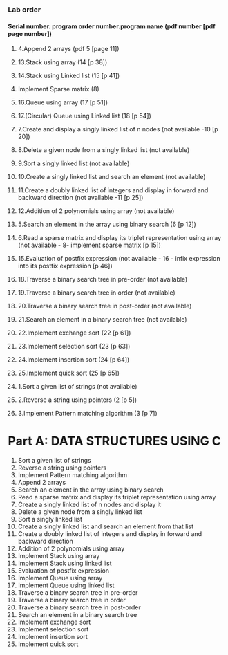 ### Lab order

#### Serial number. program order number.program name (pdf number [pdf page number])
1. 4.Append 2 arrays (pdf 5 [page 11])
2. 13.Stack using array (14 [p 38])
3. 14.Stack using Linked list (15 [p 41])
4. Implement Sparse matrix (8)

5. 16.Queue using array (17 [p 51])
6. 17.(Circular) Queue using Linked list (18 [p 54])
7. 7.Create and display a singly linked list of n nodes (not available -10 [p 20])
8. 8.Delete a given node from a singly linked list (not available)
9.  9.Sort a singly linked list (not available)
10. 10.Create a singly linked list and search an element (not available)
11.  11.Create a doubly linked list of integers and display in forward and backward direction (not available -11 [p 25])
12. 12.Addition of 2 polynomials using array (not available)
13. 5.Search an element in the array using binary search (6 [p 12])
14. 6.Read a sparse matrix and display its triplet representation using array (not available - 8- implement sparse matrix [p 15])
15. 15.Evaluation of postfix expression (not available - 16 - infix expression into its postfix expression [p 46])
16. 18.Traverse a binary search tree in pre-order (not available)
17. 19.Traverse a binary search tree in order (not available)
18. 20.Traverse a binary search tree in post-order (not available)
19. 21.Search an element in a binary search tree (not available)
20. 22.Implement exchange sort (22 [p 61])
21. 23.Implement selection sort (23 [p 63])
22. 24.Implement insertion sort (24 [p 64])
23. 25.Implement quick sort (25 [p 65])
24. 1.Sort a given list of strings (not available)
25. 2.Reverse a string using pointers (2 [p 5])
26. 3.Implement Pattern matching algorithm (3 [p 7])

# Part A: DATA STRUCTURES USING C

1. Sort a given list of strings
2. Reverse a string using pointers
3. Implement Pattern matching algorithm
4. Append 2 arrays
5. Search an element in the array using binary search
6. Read a sparse matrix and display its triplet representation using array
7. Create a singly linked list of n nodes and display it
8. Delete a given node from a singly linked list
9. Sort a singly linked list
10. Create a singly linked list and search an element from that list
11. Create a doubly linked list of integers and display in forward and backward direction
12. Addition of 2 polynomials using array
13. Implement Stack using array
14. Implement Stack using linked list
15. Evaluation of postfix expression
16. Implement Queue using array
17. Implement Queue using linked list
18. Traverse a binary search tree in pre-order
19. Traverse a binary search tree in order
20. Traverse a binary search tree in post-order
21. Search an element in a binary search tree
22. Implement exchange sort
23. Implement selection sort
24. Implement insertion sort
25. Implement quick sort